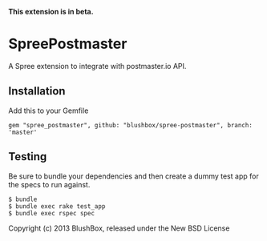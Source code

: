 
**This extension is in beta.**

SpreePostmaster
===============

A Spree extension to integrate with postmaster.io API.


Installation
-------

Add this to your Gemfile

    gem "spree_postmaster", github: "blushbox/spree-postmaster", branch: 'master'

<!-- Install the database migrations 

    rake spree_postmaster:install:migrations
 -->

Testing
-------

Be sure to bundle your dependencies and then create a dummy test app for the specs to run against.

    $ bundle
    $ bundle exec rake test_app
    $ bundle exec rspec spec

Copyright (c) 2013 BlushBox, released under the New BSD License
